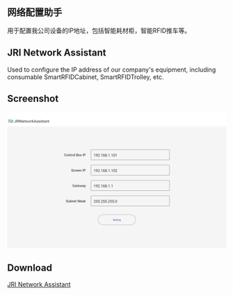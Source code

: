 ## 网络配置助手
用于配置我公司设备的IP地址，包括智能耗材柜，智能RFID推车等。

## JRI Network Assistant
Used to configure the IP address of our company's equipment, including consumable SmartRFIDCabinet, SmartRFIDTrolley, etc.

## Screenshot
![screenshot](images/app_screenshot.png)

## Download

[JRI Network Assistant](apk/app-release.apk)